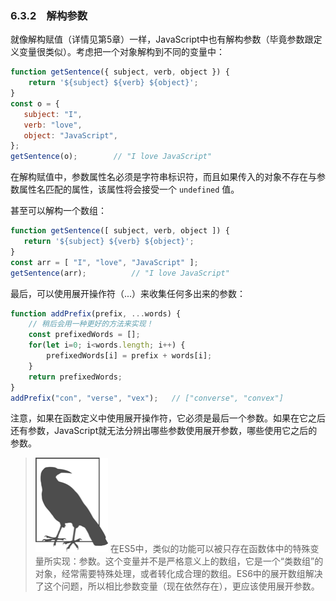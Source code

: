 ### 6.3.2　解构参数

就像解构赋值（详情见第5章）一样，JavaScript中也有解构参数（毕竟参数跟定义变量很类似）。考虑把一个对象解构到不同的变量中：

```javascript
function getSentence({ subject, verb, object }) {
    return '${subject} ${verb} ${object}';
} 
const o = {
   subject: "I",
   verb: "love",
   object: "JavaScript",
};
getSentence(o);        // "I love JavaScript"
```

在解构赋值中，参数属性名必须是字符串标识符，而且如果传入的对象不存在与参数属性名匹配的属性，该属性将会接受一个 `undefined` 值。

甚至可以解构一个数组：

```javascript
function getSentence([ subject, verb, object ]) {
   return '${subject} ${verb} ${object}';
} 
const arr = [ "I", "love", "JavaScript" ];
getSentence(arr);          // "I love JavaScript"
```

最后，可以使用展开操作符（...）来收集任何多出来的参数：

```javascript
function addPrefix(prefix, ...words) {
    // 稍后会用一种更好的方法来实现！
    const prefixedWords = [];
    for(let i=0; i<words.length; i++) {
        prefixedWords[i] = prefix + words[i];
    }
    return prefixedWords;
}
addPrefix("con", "verse", "vex");   // ["converse", "convex"]
```

注意，如果在函数定义中使用展开操作符，它必须是最后一个参数。如果在它之后还有参数，JavaScript就无法分辨出哪些参数使用展开参数，哪些使用它之后的参数。

> <img class="my_markdown" src="../images/2.png" style="width:116px;  height: 151px; " width="10%"/>
> 在ES5中，类似的功能可以被只存在函数体中的特殊变量所实现：参数。这个变量并不是严格意义上的数组，它是一个“类数组”的对象，经常需要特殊处理，或者转化成合理的数组。ES6中的展开数组解决了这个问题，所以相比参数变量（现在依然存在），更应该使用展开参数。

